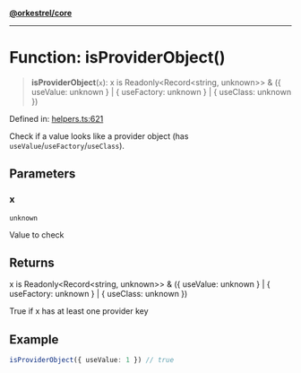 [**@orkestrel/core**](../index.md)

***

# Function: isProviderObject()

> **isProviderObject**(`x`): x is Readonly\<Record\<string, unknown\>\> & (\{ useValue: unknown \} \| \{ useFactory: unknown \} \| \{ useClass: unknown \})

Defined in: [helpers.ts:621](https://github.com/orkestrel/core/blob/36bb4ac962a6eb83d3b3b7e1d15ed7b2fd751427/src/helpers.ts#L621)

Check if a value looks like a provider object (has `useValue`/`useFactory`/`useClass`).

## Parameters

### x

`unknown`

Value to check

## Returns

x is Readonly\<Record\<string, unknown\>\> & (\{ useValue: unknown \} \| \{ useFactory: unknown \} \| \{ useClass: unknown \})

True if x has at least one provider key

## Example

```ts
isProviderObject({ useValue: 1 }) // true
```
